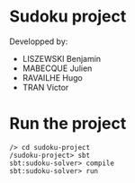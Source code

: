 # Sudoku project

Developped by:
- LISZEWSKI Benjamin
- MABECQUE Julien
- RAVAILHE Hugo
- TRAN Victor

# Run the project

```console
/> cd sudoku-project
/sudoku-project> sbt
sbt:sudoku-solver> compile
sbt:sudoku-solver> run
```